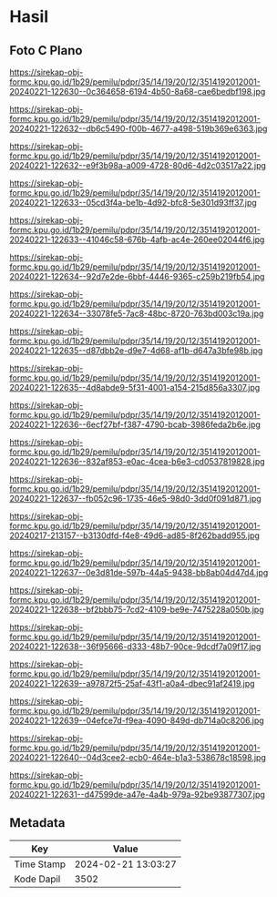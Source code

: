 # Hasil

## Foto C Plano

https://sirekap-obj-formc.kpu.go.id/1b29/pemilu/pdpr/35/14/19/20/12/3514192012001-20240221-122630--0c364658-6194-4b50-8a68-cae6bedbf198.jpg

https://sirekap-obj-formc.kpu.go.id/1b29/pemilu/pdpr/35/14/19/20/12/3514192012001-20240221-122632--db6c5490-f00b-4677-a498-519b369e6363.jpg

https://sirekap-obj-formc.kpu.go.id/1b29/pemilu/pdpr/35/14/19/20/12/3514192012001-20240221-122632--e9f3b98a-a009-4728-80d6-4d2c03517a22.jpg

https://sirekap-obj-formc.kpu.go.id/1b29/pemilu/pdpr/35/14/19/20/12/3514192012001-20240221-122633--05cd3f4a-be1b-4d92-bfc8-5e301d93ff37.jpg

https://sirekap-obj-formc.kpu.go.id/1b29/pemilu/pdpr/35/14/19/20/12/3514192012001-20240221-122633--41046c58-676b-4afb-ac4e-260ee02044f6.jpg

https://sirekap-obj-formc.kpu.go.id/1b29/pemilu/pdpr/35/14/19/20/12/3514192012001-20240221-122634--92d7e2de-6bbf-4446-9365-c259b219fb54.jpg

https://sirekap-obj-formc.kpu.go.id/1b29/pemilu/pdpr/35/14/19/20/12/3514192012001-20240221-122634--33078fe5-7ac8-48bc-8720-763bd003c19a.jpg

https://sirekap-obj-formc.kpu.go.id/1b29/pemilu/pdpr/35/14/19/20/12/3514192012001-20240221-122635--d87dbb2e-d9e7-4d68-af1b-d647a3bfe98b.jpg

https://sirekap-obj-formc.kpu.go.id/1b29/pemilu/pdpr/35/14/19/20/12/3514192012001-20240221-122635--4d8abde9-5f31-4001-a154-215d856a3307.jpg

https://sirekap-obj-formc.kpu.go.id/1b29/pemilu/pdpr/35/14/19/20/12/3514192012001-20240221-122636--6ecf27bf-f387-4790-bcab-3986feda2b6e.jpg

https://sirekap-obj-formc.kpu.go.id/1b29/pemilu/pdpr/35/14/19/20/12/3514192012001-20240221-122636--832af853-e0ac-4cea-b6e3-cd0537819828.jpg

https://sirekap-obj-formc.kpu.go.id/1b29/pemilu/pdpr/35/14/19/20/12/3514192012001-20240221-122637--fb052c96-1735-46e5-98d0-3dd0f091d871.jpg

https://sirekap-obj-formc.kpu.go.id/1b29/pemilu/pdpr/35/14/19/20/12/3514192012001-20240217-213157--b3130dfd-f4e8-49d6-ad85-8f262badd955.jpg

https://sirekap-obj-formc.kpu.go.id/1b29/pemilu/pdpr/35/14/19/20/12/3514192012001-20240221-122637--0e3d81de-597b-44a5-9438-bb8ab04d47d4.jpg

https://sirekap-obj-formc.kpu.go.id/1b29/pemilu/pdpr/35/14/19/20/12/3514192012001-20240221-122638--bf2bbb75-7cd2-4109-be9e-7475228a050b.jpg

https://sirekap-obj-formc.kpu.go.id/1b29/pemilu/pdpr/35/14/19/20/12/3514192012001-20240221-122638--36f95666-d333-48b7-90ce-9dcdf7a09f17.jpg

https://sirekap-obj-formc.kpu.go.id/1b29/pemilu/pdpr/35/14/19/20/12/3514192012001-20240221-122639--a97872f5-25af-43f1-a0a4-dbec91af2419.jpg

https://sirekap-obj-formc.kpu.go.id/1b29/pemilu/pdpr/35/14/19/20/12/3514192012001-20240221-122639--04efce7d-f9ea-4090-849d-db714a0c8206.jpg

https://sirekap-obj-formc.kpu.go.id/1b29/pemilu/pdpr/35/14/19/20/12/3514192012001-20240221-122640--04d3cee2-ecb0-464e-b1a3-538678c18598.jpg

https://sirekap-obj-formc.kpu.go.id/1b29/pemilu/pdpr/35/14/19/20/12/3514192012001-20240221-122631--d47599de-a47e-4a4b-979a-92be93877307.jpg


## Metadata

| Key        | Value               |
| ---------- | ------------------- |
| Time Stamp | 2024-02-21 13:03:27 |
| Kode Dapil | 3502                |



